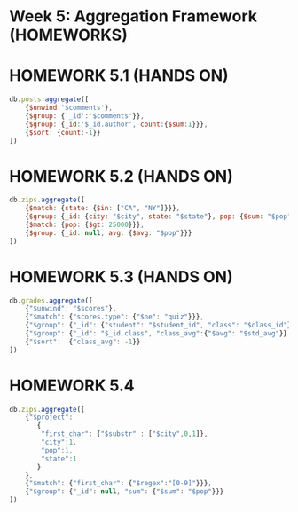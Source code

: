 Week 5: Aggregation Framework (HOMEWORKS)
=========================================

# HOMEWORK 5.1 (HANDS ON)

```js
db.posts.aggregate([ 
	{$unwind:'$comments'},
	{$group: {'_id':'$comments'}},
	{$group: {_id:'$_id.author', count:{$sum:1}}},
	{$sort: {count:-1}}
])
```

# HOMEWORK 5.2 (HANDS ON)

```js
db.zips.aggregate([
	{$match: {state: {$in: ["CA", "NY"]}}},
	{$group: {_id: {city: "$city", state: "$state"}, pop: {$sum: "$pop"}}},
	{$match: {pop: {$gt: 25000}}},
	{$group: {_id: null, avg: {$avg: "$pop"}}}
])
```

# HOMEWORK 5.3 (HANDS ON)

```js
db.grades.aggregate([
	{"$unwind": "$scores"},
	{"$match": {"scores.type": {"$ne": "quiz"}}},
	{"$group": {"_id": {"student": "$student_id", "class": "$class_id"}, "std_avg": {"$avg": "$scores.score"}} },
	{"$group": {"_id": "$_id.class", "class_avg":{"$avg": "$std_avg"}} },
	{"$sort":  {"class_avg": -1}}
])
```

# HOMEWORK 5.4

```js
db.zips.aggregate([
	{"$project": 
	   {
	    "first_char": {"$substr" : ["$city",0,1]},
	    "city":1,
	    "pop":1,
	    "state":1
	   }    
	},
	{"$match": {"first_char": {"$regex":"[0-9]"}}},
	{"$group": {"_id": null, "sum": {"$sum": "$pop"}}}
])
```